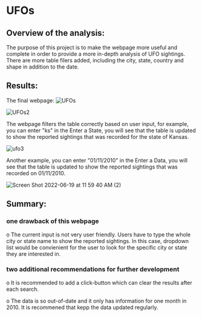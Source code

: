 # UFOs
## Overview of the analysis:

The purpose of this project is to make the webpage more useful and complete in order to provide a more in-depth analysis of UFO sightings. There are more table filers added, including the city, state, country and shape in addition to the date.   

## Results:
The final webpage:
![UFOs](https://user-images.githubusercontent.com/102264298/173682009-270ad802-bb22-4ffe-95f3-5c9ae86c30a9.png)

![UFOs2](https://user-images.githubusercontent.com/102264298/173682019-22c2ba5c-6b1d-41eb-8b1b-877ad103afe5.png)

The webpage filters the table correctly based on user input, for example, you can enter "ks" in the Enter a State, you will see that the table is updated to show the reported sightings that was recorded for the state of Kansas. 

![ufo3](https://user-images.githubusercontent.com/102264298/173682037-9cd30c50-a088-4406-88a1-df7a346ad906.png)

Another example, you can enter "01/11/2010" in the Enter a Data, you will see that the table is updated to show the reported sightings that was recorded on 01/11/2010. 

![Screen Shot 2022-06-19 at 11 59 40 AM (2)](https://user-images.githubusercontent.com/102264298/174492179-dd4ceaaf-a739-48da-8c90-178b3579decf.png)

## Summary:

### one drawback of this webpage

o   The current input is not very user friendly. Users have to type the whole city or state name to show the reported sightings. In this case, dropdown list would be convienient for the user to look for the specific city or state they are interested in.

### two additional recommendations for further development

o	It is recommended to add a click-button which can clear the results after each search.       
    
o	The data is so out-of-date and it only has information for one month in 2010. It is recommened that kepp the data updated regularly.
